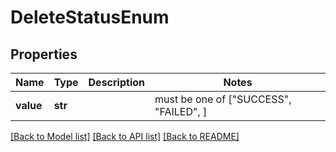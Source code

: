 # DeleteStatusEnum


## Properties
Name | Type | Description | Notes
------------ | ------------- | ------------- | -------------
**value** | **str** |  |  must be one of ["SUCCESS", "FAILED", ]

[[Back to Model list]](../README.md#documentation-for-models) [[Back to API list]](../README.md#documentation-for-api-endpoints) [[Back to README]](../README.md)


